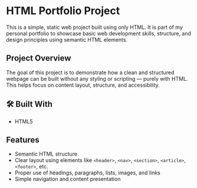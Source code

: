 # HTML Portfolio Project

This is a simple, static web project built using only HTML. It is part of my personal portfolio to showcase basic web development skills, structure, and design principles using semantic HTML elements.

## Project Overview

The goal of this project is to demonstrate how a clean and structured webpage can be built without any styling or scripting — purely with HTML. This helps focus on content layout, structure, and accessibility.

## 🛠️ Built With

- HTML5

## Features

- Semantic HTML structure
- Clear layout using elements like `<header>`, `<nav>`, `<section>`, `<article>`, `<footer>`, etc.
- Proper use of headings, paragraphs, lists, images, and links
- Simple navigation and content presentation


